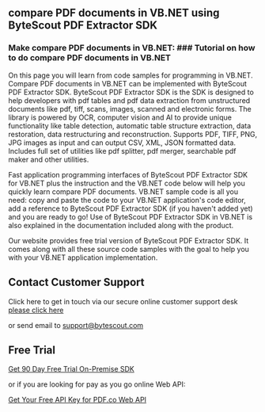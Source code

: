 ## compare PDF documents in VB.NET using ByteScout PDF Extractor SDK

### Make compare PDF documents in VB.NET: ### Tutorial on how to do compare PDF documents in VB.NET

On this page you will learn from code samples for programming in VB.NET. Compare PDF documents in VB.NET can be implemented with ByteScout PDF Extractor SDK. ByteScout PDF Extractor SDK is the SDK is designed to help developers with pdf tables and pdf data extraction from unstructured documents like pdf, tiff, scans, images, scanned and electronic forms. The library is powered by OCR, computer vision and AI to provide unique functionality like table detection, automatic table structure extraction, data restoration, data restructuring and reconstruction. Supports PDF, TIFF, PNG, JPG images as input and can output CSV, XML, JSON formatted data. Includes full set of utilities like pdf splitter, pdf merger, searchable pdf maker and other utilities.

Fast application programming interfaces of ByteScout PDF Extractor SDK for VB.NET plus the instruction and the VB.NET code below will help you quickly learn compare PDF documents. VB.NET sample code is all you need: copy and paste the code to your VB.NET application's code editor, add a reference to ByteScout PDF Extractor SDK (if you haven't added yet) and you are ready to go! Use of ByteScout PDF Extractor SDK in VB.NET is also explained in the documentation included along with the product.

Our website provides free trial version of ByteScout PDF Extractor SDK. It comes along with all these source code samples with the goal to help you with your VB.NET application implementation.

## Contact Customer Support

Click here to get in touch via our secure online customer support desk [please click here](https://bytescout.zendesk.com/hc/en-us/requests/new?subject=ByteScout%20PDF%20Extractor%20SDK%20Question)

or send email to [support@bytescout.com](mailto:support@bytescout.com?subject=ByteScout%20PDF%20Extractor%20SDK%20Question) 

## Free Trial

[Get 90 Day Free Trial On-Premise SDK](https://bytescout.com/download/web-installer?utm_source=github-readme)

or if you are looking for pay as you go online Web API:

[Get Your Free API Key for PDF.co Web API](https://pdf.co/documentation/api?utm_source=github-readme)